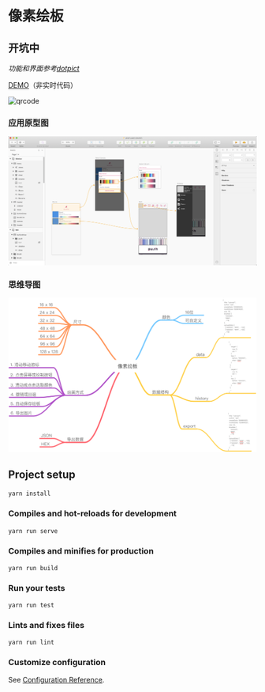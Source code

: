 # 像素绘板

## 开坑中

*功能和界面参考[dotpict](https://play.google.com/store/apps/details?id=net.dotpicko.dotpict)*

[DEMO](https://journey-ad.github.io/pixel-paint)（非实时代码）

![qrcode](https://api.imjad.cn/qrcode/?text=http%3A%2F%2Fjourney-ad.github.io%2Fpixel-paint&size=200&level=H)

### 应用原型图
![原型图](work/sketch.png)


### 思维导图
![思维导图](work/mindnode.png)

## Project setup
```
yarn install
```

### Compiles and hot-reloads for development
```
yarn run serve
```

### Compiles and minifies for production
```
yarn run build
```

### Run your tests
```
yarn run test
```

### Lints and fixes files
```
yarn run lint
```

### Customize configuration
See [Configuration Reference](https://cli.vuejs.org/config/).
